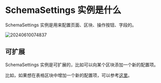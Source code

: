 # SchemaSettings 实例是什么

SchemaSettings 实例是用来配置页面、区块、操作按钮、字段的。

![20240610074837](https://nocobase-docs.oss-cn-beijing.aliyuncs.com/20240610074837.png)

## 可扩展

SchemaSettings 实例是可扩展的，比如可以向某个区块添加一个新的配置项。

比如，如果想在表格区块中增加一个新的配置项，可以参考[这里](./block-settings-table)。
